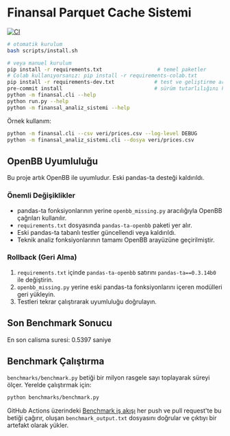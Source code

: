 # Finansal Parquet Cache Sistemi

[![CI](https://github.com/OWNER/REPO/actions/workflows/ci.yml/badge.svg)](https://github.com/OWNER/REPO/actions/workflows/ci.yml)
 
```bash
# otomatik kurulum
bash scripts/install.sh

# veya manuel kurulum
pip install -r requirements.txt                  # temel paketler
# Colab kullanıyorsanız: pip install -r requirements-colab.txt
pip install -r requirements-dev.txt             # test ve geliştirme araçları
pre-commit install                              # sürüm tutarlılığını kontrol eder
python -m finansal.cli --help
python run.py --help
python -m finansal_analiz_sistemi --help
```
 
 Örnek kullanım:
 
```bash
python -m finansal.cli --csv veri/prices.csv --log-level DEBUG
python -m finansal_analiz_sistemi.cli --dosya veri/prices.csv
```

## OpenBB Uyumluluğu

Bu proje artık OpenBB ile uyumludur. Eski pandas-ta desteği kaldırıldı.

### Önemli Değişiklikler
- pandas-ta fonksiyonlarının yerine `openbb_missing.py` aracılığıyla OpenBB çağrıları kullanılır.
- `requirements.txt` dosyasında `pandas-ta-openbb` paketi yer alır.
- Eski pandas-ta tabanlı testler güncellendi veya kaldırıldı.
- Teknik analiz fonksiyonlarının tamamı OpenBB arayüzüne geçirilmiştir.

### Rollback (Geri Alma)
1. `requirements.txt` içinde `pandas-ta-openbb` satırını `pandas-ta==0.3.14b0` ile değiştirin.
2. `openbb_missing.py` yerine eski pandas-ta fonksiyonlarını içeren modülleri geri yükleyin.
3. Testleri tekrar çalıştırarak uyumluluğu doğrulayın.

## Son Benchmark Sonucu
En son calisma suresi: 0.5397 saniye

## Benchmark Çalıştırma
`benchmarks/benchmark.py` betiği bir milyon rasgele sayı toplayarak süreyi ölçer. 
Yerelde çalıştırmak için:

```bash
python benchmarks/benchmark.py
```

GitHub Actions üzerindeki [Benchmark iş akışı](.github/workflows/benchmark.yml) her push ve pull request'te bu betiği çağırır, oluşan `benchmark_output.txt` dosyasını doğrular ve çıktıyı bir artefakt olarak yükler.
